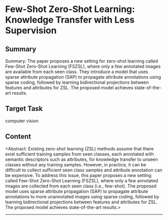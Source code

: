 # Few-Shot Zero-Shot Learning: Knowledge Transfer with Less Supervision

## Summary

Summary: The paper proposes a new setting for zero-shot learning called Few-Shot Zero-Shot Learning (FSZSL), where only a few annotated images are available from each seen class. They introduce a model that uses sparse attribute propagation (SAP) to propagate attribute annotations using sparse coding, followed by learning bidirectional projections between features and attributes for ZSL. The proposed model achieves state-of-the-art results.


## Target Task

computer vision

## Content

<Abstract: Existing zero-shot learning (ZSL) methods assume that there exist sufficient training samples from seen classes, each annotated with semantic descriptors such as attributes, for knowledge transfer to unseen classes without any training samples. However, in practice, it can be difficult to collect sufficient seen class samples and attribute annotation can be expensive. To address this issue, this paper proposes a new setting called Few-Shot Zero-Shot Learning (FSZSL), where only a few annotated images are collected from each seen class (i.e., few-shot). The proposed model uses sparse attribute propagation (SAP) to propagate attribute annotations to more unannotated images using sparse coding, followed by learning bidirectional projections between features and attributes for ZSL. The proposed model achieves state-of-the-art results.>



---

